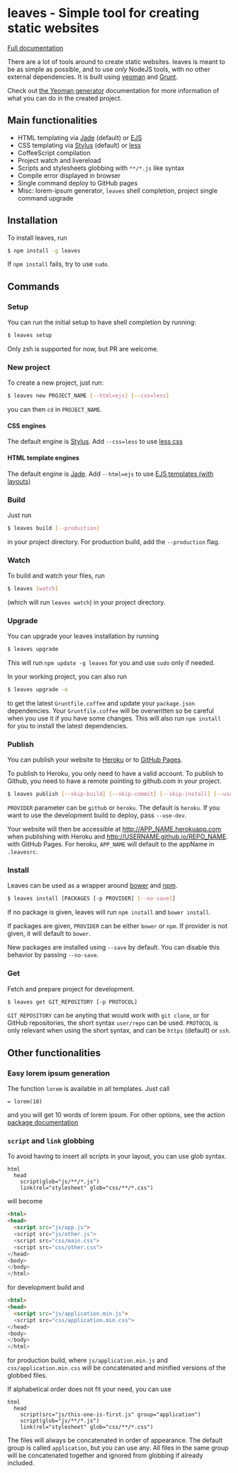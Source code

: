 # leaves - Simple tool for creating static websites

[Full documentation](http://claudetech.github.io/leaves)

There are a lot of tools around to create
static websites. leaves is meant to be as simple
as possible, and to use *only* NodeJS tools, with
no other external dependencies. It is built using
[yeoman](http://yeoman.io/) and [Grunt](http://gruntjs.com/).

Check out [the Yeoman generator][generator-static-website] documentation
for more information of what you can do in the created project.

## Main functionalities

* HTML templating via [Jade](http://jade-lang.com/) (default) or [EJS](https://github.com/RandomEtc/ejs-locals)
* CSS templating via [Stylus](http://learnboost.github.io/stylus/) (default) or [less](http://lesscss.org/)
* CoffeeScript compilation
* Project watch and livereload
* Scripts and stylesheets globbing with `**/*.js` like syntax
* Compile error displayed in browser
* Single command deploy to GitHub pages
* Misc: lorem-ipsum generator, `leaves` shell completion, project single command upgrade

## Installation

To install leaves, run

```sh
$ npm install -g leaves
```

If `npm install` fails, try to use `sudo`.

## Commands

### Setup

You can run the initial setup to have shell completion by running:

```sh
$ leaves setup
```

Only zsh is supported for now, but PR are welcome.

### New project

To create a new project, just run:

```sh
$ leaves new PROJECT_NAME [--html=ejs] [--css=less]
```

you can then `cd` in `PROJECT_NAME`.

#### CSS engines

The default engine is [Stylus](http://learnboost.github.io/stylus/).
Add `--css=less` to use [less css](http://lesscss.org/)

#### HTML template engines

The default engine is [Jade](http://jade-lang.com/).
Add `--html=ejs` to use [EJS templates (with layouts)](https://github.com/RandomEtc/ejs-locals)

### Build

Just run

```sh
$ leaves build [--production]
```

in your project directory. For production build, add the `--production` flag.

### Watch

To build and watch your files, run

```sh
$ leaves [watch]
```

(which will run `leaves watch`) in your project directory.

### Upgrade

You can upgrade your leaves installation by running

```sh
$ leaves upgrade
```

This will run `npm update -g leaves` for you and use `sudo` only if needed.

In your working project, you can also run

```sh
$ leaves upgrade -o
```

to get the latest `Gruntfile.coffee` and update your `package.json`
dependencies. Your `Gruntfile.coffee` will be overwritten so be
careful when you use it if you have some changes.
This will also run `npm install` for you to install the latest
dependencies.

### Publish

You can publish your website to [Heroku][heroku] or to [GitHub Pages][github-pages].

To publish to Heroku, you only need to have a valid account.
To publish to Github, you need to have a remote pointing to github.com in your project.

```sh
$ leaves publish [--skip-build] [--skip-commit] [--skip-install] [--use-dev] [-p PROVIDER]
```

`PROVIDER` parameter can be `github` or `heroku`. The default is `heroku`.
If you want to use the development build to deploy, pass `--use-dev`.

Your website will then be accessible at http://APP_NAME.herokuapp.com when publishing with Heroku and http://USERNAME.github.io/REPO_NAME. with GitHub Pages.
For heroku, `APP_NAME` will default to the appName in `.leavesrc`.

### Install

Leaves can be used as a wrapper around [bower][bower] and [npm][npm].

```sh
$ leaves install [PACKAGES [-p PROVIDER] [--no-save]]
```

If no package is given, leaves will run `npm install` and `bower install`.

If packages are given, `PROVIDER` can be either `bower` or `npm`. If provider is not given, it will default to `bower`.

New packages are installed using `--save` by default. You can disable this
behavior by passing `--no-save`.

### Get

Fetch and prepare project for development.

```sh
$ leaves get GIT_REPOSITORY [-p PROTOCOL]
```

`GIT_REPOSITORY` can be anyting that would work with `git clone`,
or for GitHub repositories, the short syntax `user/repo` can be used.
`PROTOCOL` is only relevant when using the short syntax, and can be
`https` (default) or `ssh`.

## Other functionalities

### Easy lorem ipsum generation

The function `lorem` is available in all templates.
Just call

```jade
= lorem(10)
```

and you will get 10 words of lorem ipsum.
For other options, see the action [package documentation][node-lorem-ipsum]

### `script` and `link` globbing

To avoid having to insert all scripts in your layout,
you can use glob syntax.

```jade
html
  head
    script(glob="js/**/*.js")
    link(rel="stylesheet" glob="css/**/*.css")
```

will become

```html
<html>
<head>
  <script src="js/app.js">
  <script src="js/other.js">
  <script src="css/main.css">
  <script src="css/other.css">
</head>
<body>
</body>
</html>
```

for development build and

```html
<html>
<head>
  <script src="js/application.min.js">
  <script src="css/application.min.css">
</head>
<body>
</body>
</html>
```

for production build, where `js/application.min.js` and
`css/application.min.css` will be concatenated and
minified versions of the globbed files.

If alphabetical order does not fit your need, you can
use

```jade
html
  head
    script(src="js/this-one-is-first.js" group="application")
    script(glob="js/**/*.js")
    link(rel="stylesheet" glob="css/**/*.css")
```

The files will always be concatenated in order of appearance.
The default group is called `application`, but you can use any. All files
in the same group will be concatenated together and ignored from
globbing if already included.

[generator-static-website]: https://github.com/claudetech/generator-static-website
[github-pages]: https://pages.github.com/
[heroku]: https://www.heroku.com/
[bower]: http://bower.io/
[npm]: https://www.npmjs.org/
[node-lorem-ipsum]: https://github.com/knicklabs/lorem-ipsum.js
